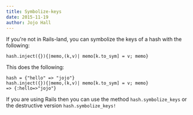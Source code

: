 ```yaml
---
title: Symbolize-keys
date: 2015-11-19
author: Jojo Hall
---
```


If you're not in Rails-land, you can symbolize the keys of a hash with the following:

`hash.inject({}){|memo,(k,v)| memo[k.to_sym] = v; memo}`

This does the following:

```
hash = {"hello" => "jojo"}
hash.inject({}){|memo,(k,v)| memo[k.to_sym] = v; memo}
=> {:hello=>"jojo"}
```

If you are using Rails then you can use the method `hash.symbolize_keys` or the destructive version `hash.symbolize_keys!`
